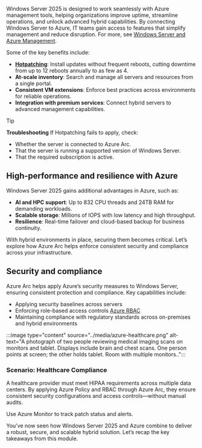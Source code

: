 Windows Server 2025 is designed to work seamlessly with Azure management tools, helping organizations improve uptime, streamline operations, and unlock advanced hybrid capabilities. By connecting Windows Server to Azure, IT teams gain access to features that simplify management and reduce disruption. For more, see [Windows Server and Azure Management](/windows-server/administration/azure).

Some of the key benefits include:

- **[Hotpatching](/windows-server/get-started/hotpatch)**: Install updates without frequent reboots, cutting downtime from up to 12 reboots annually to as few as 4.
- **At-scale inventory**: Search and manage all servers and resources from a single portal.
- **Consistent VM extensions**: Enforce best practices across environments for reliable operations.
- **Integration with premium services**: Connect hybrid servers to advanced management capabilities.

> [!TIP]
> **Troubleshooting**
> If Hotpatching fails to apply, check:
> - Whether the server is connected to Azure Arc.
> - That the server is running a supported version of Windows Server.
> - That the required subscription is active.

## High-performance and resilience with Azure

Windows Server 2025 gains additional advantages in Azure, such as:
- **AI and HPC support**: Up to 832 CPU threads and 24TB RAM for demanding workloads.
- **Scalable storage**: Millions of IOPS with low latency and high throughput.
- **Resilience**: Real-time failover and cloud-based backup for business continuity.
 
With hybrid environments in place, securing them becomes critical. Let’s explore how Azure Arc helps enforce consistent security and compliance across your infrastructure.

## Security and compliance

Azure Arc helps apply Azure’s security measures to Windows Server, ensuring consistent protection and compliance. Key capabilities include:

- Applying security baselines across servers
- Enforcing role-based access controls [Azure RBAC](/azure/role-based-access-control/overview)
- Maintaining compliance with regulatory standards across on-premises and hybrid environments

:::image type="content" source="../media/azure-healthcare.png" alt-text="A photograph of two people reviewing medical imaging scans on monitors and tablet. Displays include brain and chest scans. One person points at screen; the other holds tablet. Room with multiple monitors..":::

### Scenario: Healthcare Compliance

A healthcare provider must meet HIPAA requirements across multiple data centers. By applying Azure Policy and RBAC through Azure Arc, they ensure consistent security configurations and access controls—without manual audits.

Use Azure Monitor to track patch status and alerts. 

You’ve now seen how Windows Server 2025 and Azure combine to deliver a robust, secure, and scalable hybrid solution. Let’s recap the key takeaways from this module.